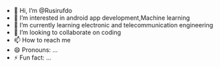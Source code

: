 - 👋 Hi, I’m @Rusirufdo
- 👀 I’m interested in android app development,Machine learning
- 🌱 I’m currently learning electronic and telecommunication engineering
- 💞️ I’m looking to collaborate on coding
- 📫 How to reach me 
- 😄 Pronouns: ...
- ⚡ Fun fact: ...

<!---
Rusirufdo/Rusirufdo is a ✨ special ✨ repository because its `README.md` (this file) appears on your GitHub profile.
You can click the Preview link to take a look at your changes.
--->
